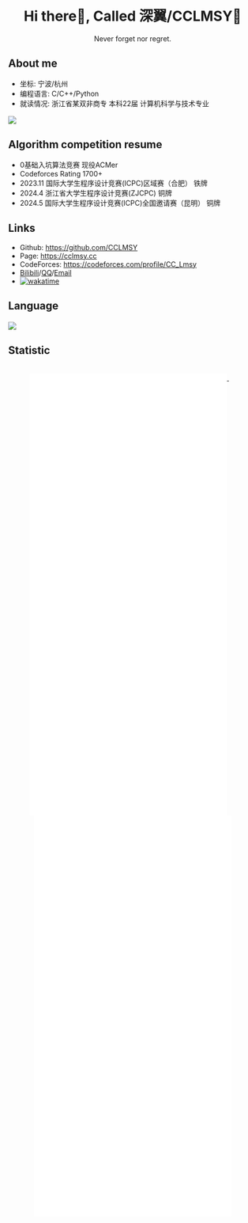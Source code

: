 <div align="center">

# Hi there👋, Called 深翼/CCLMSY💫 
Never forget nor regret.

</div>

## About me 
- 坐标: 宁波/杭州
- 编程语言: C/C++/Python
- 就读情况: 浙江省某双非商专 本科22届 计算机科学与技术专业

<img align="center" src="https://github-readme-stats.vercel.app/api?username=CCLMSY&show_icons=true&theme=dracula&hide_border=true">

## Algorithm competition resume
- 0基础入坑算法竞赛 现役ACMer
- Codeforces Rating 1700+
- 2023.11 国际大学生程序设计竞赛(ICPC)区域赛（合肥） 铁牌
- 2024.4 浙江省大学生程序设计竞赛(ZJCPC) 铜牌
- 2024.5 国际大学生程序设计竞赛(ICPC)全国邀请赛（昆明） 铜牌

## Links
- Github: https://github.com/CCLMSY
- Page: https://cclmsy.cc
- CodeForces: https://codeforces.com/profile/CC_Lmsy
- [Bilibili](https://space.bilibili.com/1726583008)/[QQ](https://res.abeim.cn/api-qq?qq=2502408581)/[Email](mailto:2502408581@qq.com)
- [![wakatime](https://wakatime.com/badge/user/a4efd012-07bd-477e-b7d6-2f13082b0b8f.svg)](https://wakatime.com/@a4efd012-07bd-477e-b7d6-2f13082b0b8f)

## Language
<img align="center" src="https://github-readme-stats.vercel.app/api/wakatime?username=CCLMSY&layout=compact&theme=dracula&hide_border=true">

## Statistic
<p align="center">
  <br/>
  <a href="https://github.com/CCLMSY">
    <img width="400" align="top" src="https://github.com/CCLMSY/CCLMSY/blob/main/left.svg" />
  </a>
  &emsp;
  <a href="https://github.com/CCLMSY">
    <img width="400" align="top" src="https://github.com/CCLMSY/CCLMSY/blob/main/right.svg" />
  </a>
</p>
